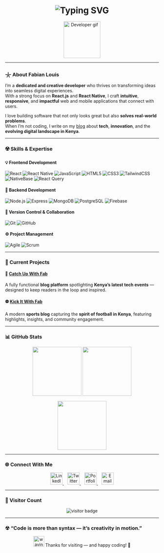 <!-- Typing Animation Header -->
<h1 align="center">
  <img src="https://readme-typing-svg.herokuapp.com?font=Fira+Code&pause=1000&color=00C2CB&center=true&vCenter=true&width=550&lines=👋+Hey+I'm+Fabian+Louis;💻+Full+Stack+Developer;⚛️+React+%7C+React+Native+Specialist;🚀+Building+impactful+digital+experiences" alt="Typing SVG" />
</h1>

<p align="center">
  <img src="https://media.giphy.com/media/WUlplcMpOCEmTGBtBW/giphy.gif" width="120" alt="Developer gif"/>
</p>

---

### 𓇼 About Fabian Louis

I’m a **dedicated and creative developer** who thrives on transforming ideas into seamless digital experiences.  
With a strong focus on **React.js** and **React Native**, I craft **intuitive**, **responsive**, and **impactful** web and mobile applications that connect with users.

I love building software that not only looks great but also **solves real-world problems**.  
When I’m not coding, I write on my [blog](https://catchupwithfab.lovable.app/) about **tech**, **innovation**, and the **evolving digital landscape in Kenya**.

---

### ☢️ Skills & Expertise

#### 💡 Frontend Development
![React](https://img.shields.io/badge/React-20232A?style=for-the-badge&logo=react&logoColor=61DAFB)
![React Native](https://img.shields.io/badge/React_Native-20232A?style=for-the-badge&logo=react&logoColor=61DAFB)
![JavaScript](https://img.shields.io/badge/JavaScript-F7DF1E?style=for-the-badge&logo=javascript&logoColor=000)
![HTML5](https://img.shields.io/badge/HTML5-E34F26?style=for-the-badge&logo=html5&logoColor=fff)
![CSS3](https://img.shields.io/badge/CSS3-1572B6?style=for-the-badge&logo=css3&logoColor=fff)
![TailwindCSS](https://img.shields.io/badge/Tailwind_CSS-06B6D4?style=for-the-badge&logo=tailwindcss&logoColor=fff)
![NativeBase](https://img.shields.io/badge/NativeBase-3B82F6?style=for-the-badge&logo=react&logoColor=fff)
![React Query](https://img.shields.io/badge/React_Query-FF4154?style=for-the-badge&logo=reactquery&logoColor=fff)

#### 🧠 Backend Development
![Node.js](https://img.shields.io/badge/Node.js-43853D?style=for-the-badge&logo=node.js&logoColor=white)
![Express](https://img.shields.io/badge/Express.js-404D59?style=for-the-badge)
![MongoDB](https://img.shields.io/badge/MongoDB-4EA94B?style=for-the-badge&logo=mongodb&logoColor=white)
![PostgreSQL](https://img.shields.io/badge/PostgreSQL-316192?style=for-the-badge&logo=postgresql&logoColor=white)
![Firebase](https://img.shields.io/badge/Firebase-FFCA28?style=for-the-badge&logo=firebase&logoColor=000)

#### 🧩 Version Control & Collaboration
![Git](https://img.shields.io/badge/Git-F05033?style=for-the-badge&logo=git&logoColor=fff)
![GitHub](https://img.shields.io/badge/GitHub-181717?style=for-the-badge&logo=github&logoColor=fff)

#### ⚙️ Project Management
![Agile](https://img.shields.io/badge/Agile-239120?style=for-the-badge&logo=azuredevops&logoColor=fff)
![Scrum](https://img.shields.io/badge/Scrum-6DB33F?style=for-the-badge&logo=jira&logoColor=fff)

---

### 🚀 Current Projects

#### 📰 [Catch Up With Fab](https://catchupwithfab.lovable.app/)
A fully functional **blog platform** spotlighting **Kenya’s latest tech events** — designed to keep readers in the loop and inspired.

#### ⚽ [Kick It With Fab](https://kickitwithfab.bolt.host/)
A modern **sports blog** capturing the **spirit of football in Kenya**, featuring highlights, insights, and community engagement.

---

### 📊 GitHub Stats

<p align="center">
  <img src="https://github-readme-stats.vercel.app/api?username=09c011ab0&show_icons=true&theme=react&hide_border=true" height="160px"/>
  <img src="https://github-readme-streak-stats.herokuapp.com/?user=09c011ab0&theme=react&hide_border=true" height="160px"/>
</p>

<p align="center">
  <img src="https://github-readme-stats.vercel.app/api/top-langs/?username=09c011ab0&layout=compact&theme=react&hide_border=true" height="160px"/>
</p>

---

### 🌐 Connect With Me

<p align="center">
  <a href="https://www.linkedin.com/in/fabian-louis-35b809198/" target="_blank">
    <img src="https://cdn.jsdelivr.net/gh/devicons/devicon/icons/linkedin/linkedin-original.svg" width="40" alt="LinkedIn"/>
  </a>&nbsp;&nbsp;
  <a href="https://twitter.com/_fabianlouis" target="_blank">
    <img src="https://cdn.jsdelivr.net/gh/devicons/devicon/icons/twitter/twitter-original.svg" width="40" alt="Twitter"/>
  </a>&nbsp;&nbsp;
  <a href="https://fabianlouis.figma.site/" target="_blank">
    <img src="https://cdn.jsdelivr.net/gh/devicons/devicon/icons/figma/figma-original.svg" width="40" alt="Portfolio"/>
  </a>&nbsp;&nbsp;
  <a href="mailto:fabianlouis99@gmail.com">
    <img src="https://cdn-icons-png.flaticon.com/512/732/732200.png" width="40" alt="Email"/>
  </a>
</p>

---

### 👀 Visitor Count
<p align="center">
  <img src="https://komarev.com/ghpvc/?username=09c011ab0&label=Profile%20Views&color=0e75b6&style=for-the-badge" alt="visitor badge"/>
</p>

---

### ☢ “Code is more than syntax — it’s creativity in motion.”
<p align="center">
  <img src="https://media.giphy.com/media/hvRJCLFzcasrR4ia7z/giphy.gif" width="35" alt="waving hand"/>
  Thanks for visiting — and happy coding! 🚀
</p>
